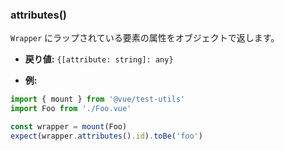 ### attributes()

`Wrapper` にラップされている要素の属性をオブジェクトで返します。

- **戻り値:** `{[attribute: string]: any}`

- **例:**

```js
import { mount } from '@vue/test-utils'
import Foo from './Foo.vue'

const wrapper = mount(Foo)
expect(wrapper.attributes().id).toBe('foo')
```
